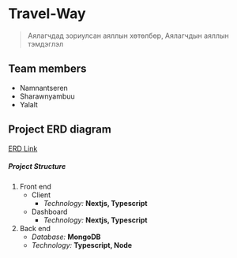 # Travel-Way

> Аялагчдад зориулсан аяллын хөтөлбөр,
> Аялагчдын аяллын тэмдэглэл

## Team members
* Namnantseren
* Sharawnyambuu
* Yalalt

## Project ERD diagram
[ERD Link](https://github.com/Pinecone-aqua/travelway/blob/main/Travelway%20ERD.jpg)

##### Project Structure
1. Front end
    * Client
        * *Technology:* **Nextjs, Typescript**
    * Dashboard
        * *Technology:* **Nextjs, Typescript**
2. Back end
    * *Database:* **MongoDB**
    * *Technology:* **Typescript, Node**